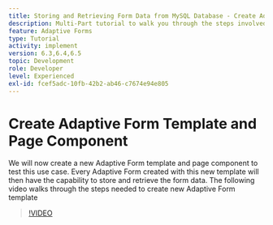 ```yaml
---
title: Storing and Retrieving Form Data from MySQL Database - Create Adaptive Form Template and Page Component
description: Multi-Part tutorial to walk you through the steps involved in storing and retrieving form data
feature: Adaptive Forms
type: Tutorial
activity: implement
version: 6.3,6.4,6.5
topic: Development
role: Developer
level: Experienced
exl-id: fcef5adc-10fb-42b2-ab46-c7674e94e805
---
```

# Create Adaptive Form Template and Page Component

We will now create a new Adaptive Form template and page component to test this use case. Every Adaptive Form created with this new template will then have the capability to store and retrieve the form data.
The following video walks through the steps needed to create new Adaptive Form template
>[!VIDEO](https://video.tv.adobe.com/v/27828?quality=9&learn=on)
